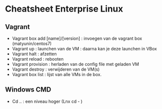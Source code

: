 # Cheatsheet Enterprise Linux #

## Vagrant ##

- Vagrant box add [name]/[version] : invoegen van de vagrant box (matyunin/centos7)
- Vagrant up : launchen van de VM : daarna kan je deze launchen in VBox
- Vagrant halt : afzetten
- Vagrant reload : rebooten
- Vagrant provision : herladen van de config file met geladen VM
- Vagrant destroy : verwijderen van de VM(s)
- Vagrant box list : lijst van alle VMs in de box.


## Windows CMD ##

- Cd .. : een niveau hoger (Lnx cd - )

